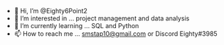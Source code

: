 - 👋 Hi, I’m @Eighty6Point2
- 👀 I’m interested in ... project management and data analysis
- 🌱 I’m currently learning ... SQL and Python
- 📫 How to reach me ... smstap10@gmail.com or Discord Eighty#3985

<!---
Eighty6Point2/Eighty6Point2 is a ✨ special ✨ repository because its `README.md` (this file) appears on your GitHub profile.
You can click the Preview link to take a look at your changes.
--->
